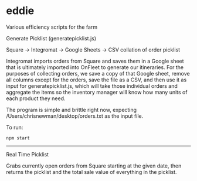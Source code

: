 # eddie
Various efficiency scripts for the farm

Generate Picklist (generatepicklist.js)

Square -> Integromat -> Google Sheets -> CSV collation of order picklist

Integromat imports orders from Square and saves them in a Google sheet that is ultimately imported into OnFleet to generate our itineraries. For the purposes of collecting orders, we save a copy of that Google sheet, remove all columns except for the orders, save the file as a CSV, and then use it as input for generatepicklist.js, which will take those individual orders and aggregate the items so the inventory manager will know how many units of each product they need.

The program is simple and brittle right now, expecting /Users/chrisnewman/desktop/orders.txt as the input file.

To run:

```shell
npm start
```

--------

Real Time Picklist

Grabs currently open orders from Square starting at the given date, then returns the picklist and the total sale value of everything in the picklist.

